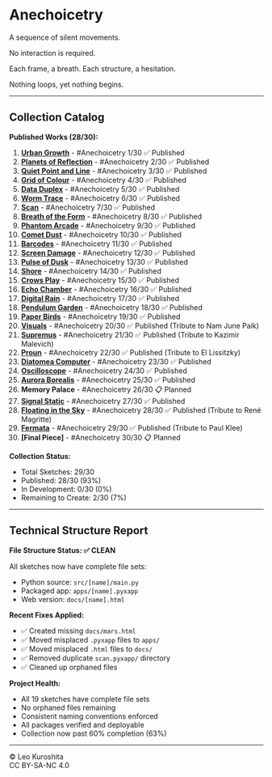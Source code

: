 # Anechoicetry

A sequence of silent movements.

No interaction is required.

Each frame, a breath.
Each structure, a hesitation.

Nothing loops,
yet nothing begins.

---

## Collection Catalog

**Published Works (28/30):**

1. [**Urban Growth**](https://kurogedelic.github.io/Anechoicetry/urban_growth.html) - #Anechoicetry 1/30 ✅ Published
2. [**Planets of Reflection**](https://kurogedelic.github.io/Anechoicetry/planets_of_reflection.html) - #Anechoicetry 2/30 ✅ Published
3. [**Quiet Point and Line**](https://kurogedelic.github.io/Anechoicetry/quiet_point_line.html) - #Anechoicetry 3/30 ✅ Published
4. [**Grid of Colour**](https://kurogedelic.github.io/Anechoicetry/grid_of_colour.html) - #Anechoicetry 4/30 ✅ Published
5. [**Data Duplex**](https://kurogedelic.github.io/Anechoicetry/data_duplex.html) - #Anechoicetry 5/30 ✅ Published
6. [**Worm Trace**](https://kurogedelic.github.io/Anechoicetry/worm_trace.html) - #Anechoicetry 6/30 ✅ Published
7. [**Scan**](https://kurogedelic.github.io/Anechoicetry/scan.html) - #Anechoicetry 7/30 ✅ Published
8. [**Breath of the Form**](https://kurogedelic.github.io/Anechoicetry/breath_of_form.html) - #Anechoicetry 8/30 ✅ Published
9. [**Phantom Arcade**](https://kurogedelic.github.io/Anechoicetry/phantom_arcade.html) - #Anechoicetry 9/30 ✅ Published
10. [**Comet Dust**](https://kurogedelic.github.io/Anechoicetry/comet_dust.html) - #Anechoicetry 10/30 ✅ Published
11. [**Barcodes**](https://kurogedelic.github.io/Anechoicetry/barcodes.html) - #Anechoicetry 11/30 ✅ Published
12. [**Screen Damage**](https://kurogedelic.github.io/Anechoicetry/screen_damage.html) - #Anechoicetry 12/30 ✅ Published
13. [**Pulse of Dusk**](https://kurogedelic.github.io/Anechoicetry/pulse_of_dusk.html) - #Anechoicetry 13/30 ✅ Published
14. [**Shore**](https://kurogedelic.github.io/Anechoicetry/shore.html) - #Anechoicetry 14/30 ✅ Published
15. [**Crows Play**](https://kurogedelic.github.io/Anechoicetry/crows_play.html) - #Anechoicetry 15/30 ✅ Published
16. [**Echo Chamber**](https://kurogedelic.github.io/Anechoicetry/echo_chamber.html) - #Anechoicetry 16/30 ✅ Published
17. [**Digital Rain**](https://kurogedelic.github.io/Anechoicetry/digital_rain.html) - #Anechoicetry 17/30 ✅ Published
18. [**Pendulum Garden**](https://kurogedelic.github.io/Anechoicetry/pendulum_garden.html) - #Anechoicetry 18/30 ✅ Published
19. [**Paper Birds**](https://kurogedelic.github.io/Anechoicetry/paper_birds.html) - #Anechoicetry 19/30 ✅ Published
20. [**Visuals**](https://kurogedelic.github.io/Anechoicetry/visuals.html) - #Anechoicetry 20/30 ✅ Published (Tribute to Nam June Paik)
21. [**Supremus**](https://kurogedelic.github.io/Anechoicetry/supremus.html) - #Anechoicetry 21/30 ✅ Published (Tribute to Kazimir Malevich)
22. [**Proun**](https://kurogedelic.github.io/Anechoicetry/proun.html) - #Anechoicetry 22/30 ✅ Published (Tribute to El Lissitzky)
23. [**Diatomea Computer**](https://kurogedelic.github.io/Anechoicetry/diatomea_computer.html) - #Anechoicetry 23/30 ✅ Published
24. [**Oscilloscope**](https://kurogedelic.github.io/Anechoicetry/oscilloscope.html) - #Anechoicetry 24/30 ✅ Published
25. [**Aurora Borealis**](https://kurogedelic.github.io/Anechoicetry/aurora_borealis.html) - #Anechoicetry 25/30 ✅ Published
26. **Memory Palace** - #Anechoicetry 26/30 📋 Planned
27. [**Signal Static**](https://kurogedelic.github.io/Anechoicetry/signal_static.html) - #Anechoicetry 27/30 ✅ Published
28. [**Floating in the Sky**](https://kurogedelic.github.io/Anechoicetry/floating_in_the_sky.html) - #Anechoicetry 28/30 ✅ Published (Tribute to René Magritte)
29. [**Fermata**](https://kurogedelic.github.io/Anechoicetry/fermata.html) - #Anechoicetry 29/30 ✅ Published (Tribute to Paul Klee)
30. **[Final Piece]** - #Anechoicetry 30/30 📋 Planned

**Collection Status:**

- Total Sketches: 29/30
- Published: 28/30 (93%)
- In Development: 0/30 (0%)
- Remaining to Create: 2/30 (7%)

---

## Technical Structure Report

**File Structure Status: ✅ CLEAN**

All sketches now have complete file sets:

- Python source: `src/[name]/main.py`
- Packaged app: `apps/[name].pyxapp`
- Web version: `docs/[name].html`

**Recent Fixes Applied:**

- ✅ Created missing `docs/mars.html`
- ✅ Moved misplaced `.pyxapp` files to `apps/`
- ✅ Moved misplaced `.html` files to `docs/`
- ✅ Removed duplicate `scan.pyxapp/` directory
- ✅ Cleaned up orphaned files

**Project Health:**

- All 19 sketches have complete file sets
- No orphaned files remaining
- Consistent naming conventions enforced
- All packages verified and deployable
- Collection now past 60% completion (63%)

---

© Leo Kuroshita  
CC BY-SA-NC 4.0
